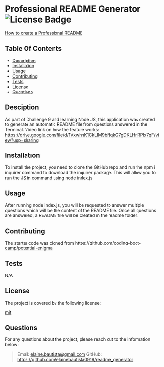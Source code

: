 # Professional README Generator  ![License Badge](https://img.shields.io/badge/license-mit-blue)

[How to create a Professional README](https://coding-boot-camp.github.io/full-stack/github/professional-readme-guide)

  ## Table Of Contents

  * [Description](#description)
  * [Installation](#installation)
  * [Usage](#usage)
  * [Contributing](#credits)
  * [Tests](#test)
  * [License](#license)
  * [Questions](#questions)
   
  ## Desciption

  As part of Challenge 9 and learning Node JS, this application was created to generate an automatic README file from questions answered in the Terminal.
  Video link on how the feature works: https://drive.google.com/file/d/1VxwhnK1CkLIM9bNqkG7gDKLHnRPlx7qF/view?usp=sharing

  ## Installation

  To install the project, you need to clone the GitHub repo and run the npm i inquirer command to download the inquirer package. This will allow you to run the JS in command using node index.js

  ## Usage

  After running node index.js, you will be requested to answer multiple questions which will be the content of the README file. Once all questions are answered, a README file will be created in the readme folder.

  ## Contributing

  The starter code was cloned from https://github.com/coding-boot-camp/potential-enigma

  ## Tests

  N/A

  ## License

  The project is covered by the following license:

  
  [mit](https://choosealicense.com/licenses/mit)
    

  ## Questions

  For any questions about the project, please reach out to the information below:
  > Email: elaine.bautista@gmail.com
  > GitHub: https://github.com/elainebautista0919/readme_generator
